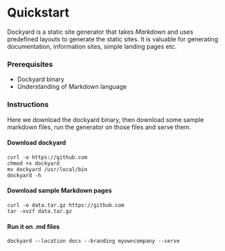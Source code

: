 # Quickstart

Dockyard is a static site generator that takes *Markdown* and uses predefined layouts to generate the static sites.
It is valuable for generating documentation, information sites, simple landing pages etc.

### Prerequisites

- Dockyard binary
- Understanding of Markdown language


### Instructions

Here we download the dockyard binary, then download some sample markdown files, run the generator on those files and serve them. 

#### Download dockyard

```$xslt
curl -o https://github.com
chmod +x dockyard
mv dockyard /usr/local/bin
dockyard -h
```

#### Download sample Markdown pages

```
curl -o data.tar.gz https://github.com
tar -xvzf data.tar.gz
```

#### Run it on .md files

```$xslt
dockyard --location docs --branding myowncompany --serve
```
